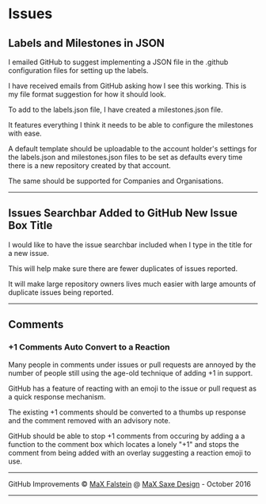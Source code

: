 # Issues

## Labels and Milestones in JSON

I emailed GitHub to suggest implementing a JSON file in the .github configuration files for setting up the labels.

I have received emails from GitHub asking how I see this working. This is my file format suggestion for how it should look.

To add to the labels.json file, I have created a milestones.json file.

It features everything I think it needs to be able to configure the milestones with ease.

A default template should be uploadable to the account holder's settings for the labels.json and milestones.json files to be set as defaults every time there is a new repository created by that account.

The same should be supported for Companies and Organisations.

---

## Issues Searchbar Added to GitHub New Issue Box Title

I would like to have the issue searchbar included when I type in the title for a new issue.

This will help make sure there are fewer duplicates of issues reported.

It will make large repository owners lives much easier with large amounts of duplicate issues being reported.

---

## Comments

### +1 Comments Auto Convert to a Reaction

Many people in comments under issues or pull requests are annoyed by the number of people still using the age-old technique of adding +1 in support.

GitHub has a feature of reacting with an emoji to the issue or pull request as a quick response mechanism.

The existing +1 comments should be converted to a thumbs up response and the comment removed with an advisory note.

GitHub should be able to stop +1 comments from occuring by adding a a function to the comment box which locates a lonely "+1" and stops the comment from being added with an overlay suggesting a reaction emoji to use.

---

GitHub Improvements &copy; [MaX Falstein](https://twitter.com/MaX_MSD) @ [MaX Saxe Design](http://maxsaxedesign.co.uk) - October 2016

---
